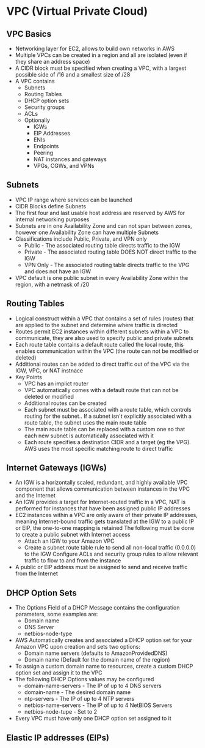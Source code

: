 # VPC (Virtual Private Cloud)

## VPC Basics
- Networking layer for EC2, allows to build own networks in AWS
- Multiple VPCs can be created in a region and all are isolated (even if they share an address space)
- A CIDR block must be specified when creating a VPC, with a largest possible side of /16 and a smallest size of /28
- A VPC contains
  - Subnets
  - Routing Tables
  - DHCP option sets
  - Security groups
  - ACLs
  - Optionally
    - IGWs
    - EIP Addresses
    - ENIs
    - Endpoints
    - Peering
    - NAT instances and gateways
    - VPGs, CGWs, and VPNs

## Subnets
- VPC IP range where services can be launched
- CIDR Blocks define Subnets
- The first four and last usable host address are reserved by AWS for internal networking purposes
- Subnets are in one Availability Zone and can not span between zones, however one Availability Zone can have multiple Subnets
- Classifications include Public, Private, and VPN only
  - Public - The associated routing table directs traffic to the IGW
  - Private - The associated routing table DOES NOT direct traffic to the IGW
  - VPN Only - The associated routing table directs traffic to the VPG and does not have an IGW
- VPC default is one public subnet in every Availability Zone within the region, with a netmask of /20

## Routing Tables
- Logical construct within a VPC that contains a set of rules (routes) that are applied to the subnet and determine where traffic is directed
- Routes permit EC2 instances within different subnets within a VPC to communicate, they are also used to specify public and private subnets
- Each route table contains a default route called the local route, this enables communication within the VPC (the route can not be modified or deleted)
- Additional routes can be added to direct traffic out of the VPC via the IGW, VPC, or NAT instnace
- Key Points
  - VPC has an implict router
  - VPC automatically comes with a default route that can not be deleted or modified
  - Additional routes can be created
  - Each subnet must be associated with a route table, which controls routing for the subnet..  If a subnet isn't explicitly associated with a route table, the subnet uses the main route table
  - The main route table can be replaced with a custom one so that each new subnet is automatically associated with it
  - Each route specifies a destination CIDR and a target (eg the VPG).  AWS uses the most specific matching route to direct traffic

## Internet Gateways (IGWs)
- An IGW is a horizontally scaled, redundant, and highly available VPC component that allows communication between instances in the VPC and the Internet
- An IGW provides a target for Internet-routed traffic in a VPC, NAT is performed for instances that have been assigned public IP addresses
- EC2 instances within a VPC are only aware of their private IP addresses, meaning Internet-bound traffic gets translated at the IGW to a public IP or EIP, the one-to-one mapping is retained
The following must be done to create a public subnet with Internet access
  - Attach an IGW to your Amazon VPC
  - Create a subnet route table rule to send all non-local traffic (0.0.0.0) to the IGW
  Configure ACLs and security group rules to allow relevant traffic to flow to and from the instance
- A public or EIP address must be assigned to send and receive traffic from the Internet

## DHCP Option Sets
- The Options Field of a DHCP Message contains the configuration parameters, some examples are:
  - Domain name
  - DNS Server
  - netbios-node-type
- AWS Automatically creates and associated a DHCP option set for your Amazon VPC upon creation and sets two options:
  - Domain name servers (defaults to AmazonProvidedDNS)
  - Domain name (Default for the domain name of the region)
- To assign a custom domain name to resources, create a custom DHCP option set and assign it to the VPC
- The following DHCP Options values may be configured
  - domain-name-servers - The IP of up to 4 DNS servers
  - domain-name - The desired domain name
  - ntp-servers - The IP of up to 4 NTP servers
  - netbios-name-servers - The IP of up to 4 NetBIOS Servers
  - netbios-node-tupe - Set to 2
- Every VPC must have only one DHCP option set assigned to it

## Elastic IP addresses (EIPs)
